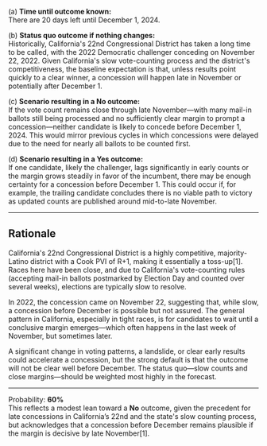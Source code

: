(a) **Time until outcome known:**  
There are 20 days left until December 1, 2024.

(b) **Status quo outcome if nothing changes:**  
Historically, California's 22nd Congressional District has taken a long time to be called, with the 2022 Democratic challenger conceding on November 22, 2022. Given California's slow vote-counting process and the district's competitiveness, the baseline expectation is that, unless results point quickly to a clear winner, a concession will happen late in November or potentially after December 1.

(c) **Scenario resulting in a No outcome:**  
If the vote count remains close through late November—with many mail-in ballots still being processed and no sufficiently clear margin to prompt a concession—neither candidate is likely to concede before December 1, 2024. This would mirror previous cycles in which concessions were delayed due to the need for nearly all ballots to be counted first.

(d) **Scenario resulting in a Yes outcome:**  
If one candidate, likely the challenger, lags significantly in early counts or the margin grows steadily in favor of the incumbent, there may be enough certainty for a concession before December 1. This could occur if, for example, the trailing candidate concludes there is no viable path to victory as updated counts are published around mid-to-late November.

---

## Rationale

California's 22nd Congressional District is a highly competitive, majority-Latino district with a Cook PVI of R+1, making it essentially a toss-up[1]. Races here have been close, and due to California's vote-counting rules (accepting mail-in ballots postmarked by Election Day and counted over several weeks), elections are typically slow to resolve.

In 2022, the concession came on November 22, suggesting that, while slow, a concession before December is possible but not assured. The general pattern in California, especially in tight races, is for candidates to wait until a conclusive margin emerges—which often happens in the last week of November, but sometimes later.

A significant change in voting patterns, a landslide, or clear early results could accelerate a concession, but the strong default is that the outcome will not be clear well before December. The status quo—slow counts and close margins—should be weighted most highly in the forecast.

---

Probability: **60%**  
This reflects a modest lean toward a **No** outcome, given the precedent for late concessions in California’s 22nd and the state's slow counting process, but acknowledges that a concession before December remains plausible if the margin is decisive by late November[1].